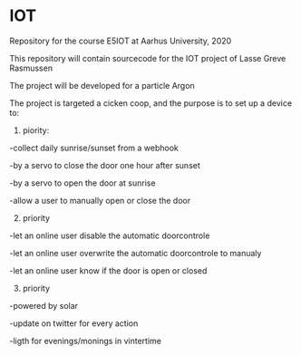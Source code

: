 # IOT
Repository for the course E5IOT at Aarhus University, 2020

This repository will contain sourcecode for the IOT project of Lasse Greve Rasmussen

The project will be developed for a particle Argon

The project is targeted a cicken coop, and the purpose is to set up a device to:


1. piority:

-collect daily sunrise/sunset from a webhook

-by a servo to close the door one hour after sunset

-by a servo to open the door at sunrise

-allow a user to manually open or close the door


2. priority

-let an online user disable the automatic doorcontrole

-let an online user overwrite the automatic doorcontrole to manualy

-let an online user know if the door is open or closed


3. priority

-powered by solar

-update on twitter for every action

-ligth for evenings/monings in vintertime
